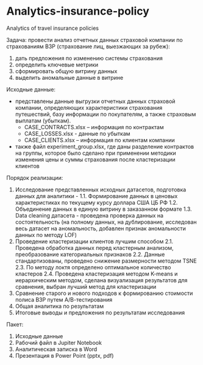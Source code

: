 # Analytics-insurance-policy
Analytics of travel insurance policies

Задача:
провести анализ отчетных данных страховой компании по страхованиям ВЗР (страхование лиц, выезжающих за рубеж):
1. дать предложения по изменению системы страхования
2. определить ключевые метрики
3. сформировать общую витрину данных 
4. выделить аномальные данные в витрине

Исходные данные:
- представлены данные выгрузки отчетных данных страховой компании, определяющих характеристики страхования путешествий, базу информации по покупателям, а также страховым выплатам (убыткам).
    - CASE_CONTRACTS.xlsx – информация по контрактам
    - CASE_LOSSES.xlsx  - данные по убыткам
    - CASE_CLIENTS.xlsx – информация по клиентам компании
- также файл experiment_group.xlsx, где даны разделение контрактов на группы, которое было сделано при применении методики изменения цены и суммы страхования после кластеризации клиентов

Порядок реализации:
1. Исследование представленных исходных датасетов, подготовка данных для аналитики -
   1.1. Формирование данных в  ценовых характеристиках по текущему курсу доллара США ЦБ РФ
   1.2. Объединение данных в единую витрину в заказанном формате
   1.3. Data cleaning  датасета  - проведена проверка данных на состоятельность (на полному данных, на дублирование, исследован весь датасет на аномальность, добавлен признак аномальности данных по методу LOF)
2. Проведение кластеризации клиентов лучшим способом
   2.1. Проведена обработка данных перед кластерным анализом, преобразование категориальных признаков
   2.2. Данные стандартизованы, проведено снижение размерности методом TSNE
   2.3. По методу локтя определено оптимальное количество кластеров
   2.4. Проведена кластеризация методом K-means и иерархическим методом, сделана визуализация результатов для сравнения, выбран лучший метод для кластеризации
3. Сравнение старого и нового подходов к формированию стоимости полиса ВЗР путем А/В-тестирования
4. Общая аналитика по результатам
5. Итоговые выводы и предложения по результатам исследования

Пакет:
1. Исходные данные
2. Рабочий файл в Jupiter Notebook
3. Аналитическая записка в Word
4. Презентация в Power Point (pptx, pdf)
